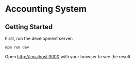 # Accounting System

## Getting Started

First, run the development server:

```bash
npm run dev
```

Open [http://localhost:3000](http://localhost:3000) with your browser to see the result.
